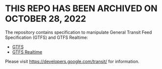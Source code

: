 # THIS REPO HAS BEEN ARCHIVED ON OCTOBER 28, 2022

The repository contains specification to manipulate General Transit
Feed Specification (GTFS) and GTFS Realtime:
* [GTFS](/gtfs/README.md)
* [GTFS Realtime](/gtfs-realtime/README.md)

Please visit https://developers.google.com/transit/ for information.
